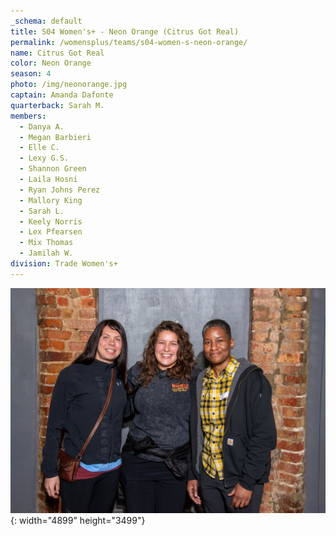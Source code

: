 ```yaml
---
_schema: default
title: S04 Women's+ - Neon Orange (Citrus Got Real)
permalink: /womensplus/teams/s04-women-s-neon-orange/
name: Citrus Got Real
color: Neon Orange
season: 4
photo: /img/neonorange.jpg
captain: Amanda Dafonte
quarterback: Sarah M.
members:
  - Danya A.
  - Megan Barbieri
  - Elle C.
  - Lexy G.S.
  - Shannon Green
  - Laila Hosni
  - Ryan Johns Perez
  - Mallory King
  - Sarah L.
  - Keely Norris
  - Lex Pfearsen
  - Mix Thomas
  - Jamilah W.
division: Trade Women's+
---
```

![](/img/da2-7095.jpg){: width="4899" height="3499"}